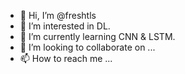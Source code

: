 - 👋 Hi, I’m @freshtls
- 👀 I’m interested in DL.
- 🌱 I’m currently learning CNN & LSTM.
- 💞️ I’m looking to collaborate on ...
- 📫 How to reach me ...

<!---
freshtls/freshtls is a ✨ special ✨ repository because its `README.md` (this file) appears on your GitHub profile.
You can click the Preview link to take a look at your changes.
--->
